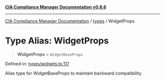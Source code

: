 [**CIA Compliance Manager Documentation v0.8.6**](../../README.md)

***

[CIA Compliance Manager Documentation](../../modules.md) / [types](../README.md) / WidgetProps

# Type Alias: WidgetProps

> **WidgetProps** = `WidgetBaseProps`

Defined in: [types/widgets.ts:117](https://github.com/Hack23/cia-compliance-manager/blob/050a250237d6f621490781dbdf95155919f35aed/src/types/widgets.ts#L117)

Alias type for WidgetBaseProps to maintain backward compatibility
